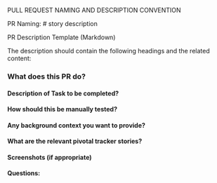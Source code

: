 PULL REQUEST NAMING AND DESCRIPTION CONVENTION

PR Naming:
#<story-id> story description

PR Description Template (Markdown)

The description should contain the following headings and the related content:
### What does this PR do?
#### Description of Task to be completed?
#### How should this be manually tested?
#### Any background context you want to provide?
#### What are the relevant pivotal tracker stories?
#### Screenshots (if appropriate)
#### Questions:
